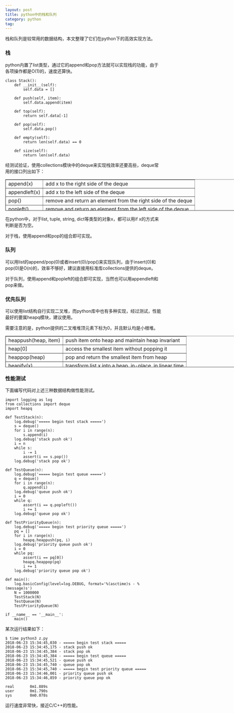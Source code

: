 ```yaml
---
layout: post
title: python中的栈和队列
category: python
tag:
---
```


栈和队列是较常用的数据结构，本文整理了它们在python下的高效实现方法。

### 栈

python内置了list类型，通过它的append和pop方法就可以实现栈的功能，由于各项操作都是O(1)的，速度还算快。

```
class Stack():
    def __init__(self):
        self.data = []
    
    def push(self, item):
        self.data.append(item)

    def top(self):
        return self.data[-1]

    def pop(self):
        self.data.pop()
    
    def empty(self):
        return len(self.data) == 0

    def size(self):
        return len(self.data)
```

经测试验证，使用collections模块中的deque来实现栈效率还要高些，deque常用的接口列出如下：

<table border="1" cellspacing="0" style="width:800px; height:100px; text-align:left" cellpadding="6">
<tr><td>append(x)</td><td>add x to the right side of the deque</td></tr>
<tr><td>appendleft(x)</td><td>add x to the left side of the deque</td></tr>
<tr><td>pop()</td><td>remove and return an element from the right side of the deque</td></tr>
<tr><td>popleft()</td><td>remove and return an element from the left side of the deque</td></tr>
<tr><td>clear()</td><td>remove all elements from the deque</td></tr>
<tr><td>count(x)</td><td>count the number of elements equal to x</td></tr>
<tr><td>len(d)</td><td>return number of elements in deque d</td></tr>
<tr><td>if d:</td><td>check if deque d is empty or not</td></tr>
</table><p/>

在python中，对于list, tuple, string, dict等类型的对象x，都可以用if x的方式来判断是否为空。

对于栈，使用append和pop的组合即可实现。

### 队列

可以用list的append/pop(0)或者insert(0)/pop()来实现队列，由于insert(0)和pop(0)是O(n)的，效率不够好，建议直接用标准库collections提供的deque。

对于队列，使用append和popleft的组合即可实现，当然也可以用appendleft和pop来做。

### 优先队列

可以使用list结构自行实现二叉堆，而python库中也有多种实现，经过测试，性能最好的要属heapq模块，建议使用。

需要注意的是，python提供的二叉堆堆顶元素下标为0，并且默认均是小根堆。

<table border="1" cellspacing="0" style="width:800px; height:100px; text-align:left" cellpadding="6">
<tr><td>heappush(heap, item)</td><td>push item onto heap and maintain heap invariant</td></tr>
<tr><td>heap[0]</td><td>access the smallest item without popping it</td></tr>
<tr><td>heappop(heap)</td><td>pop and return the smallest item from heap</td></tr>
<tr><td>heapify(x)</td><td>transform list x into a heap, in-place, in linear time</td></tr>
</table><p/>

### 性能测试

下面编写代码对上述三种数据结构做性能测试。

```
import logging as log
from collections import deque
import heapq

def TestStack(n):
    log.debug('===== begin test stack =====')
    s = deque()
    for i in range(n):
        s.append(i)
    log.debug('stack push ok')
    i = n
    while s:
        i -= 1
        assert(i == s.pop())
    log.debug('stack pop ok')

def TestQueue(n):
    log.debug('===== begin test queue =====')
    q = deque()
    for i in range(n):
        q.append(i)
    log.debug('queue push ok')
    i = 0
    while q:
        assert(i == q.popleft())
        i += 1
    log.debug('queue pop ok')

def TestPriorityQueue(n):
    log.debug('===== begin test priority queue =====')
    pq = []
    for i in range(n):
        heapq.heappush(pq, i)
    log.debug('priority queue push ok')
    i = 0
    while pq:
        assert(i == pq[0])
        heapq.heappop(pq)
        i += 1
    log.debug('priority queue pop ok')

def main():
    log.basicConfig(level=log.DEBUG, format='%(asctime)s - %(message)s')
    N = 1000000
    TestStack(N)
    TestQueue(N)
    TestPriorityQueue(N)

if __name__ == '__main__':
    main()
```

某次运行结果如下：

```
$ time python3 z.py 
2018-06-23 15:34:45,030 - ===== begin test stack =====
2018-06-23 15:34:45,175 - stack push ok
2018-06-23 15:34:45,384 - stack pop ok
2018-06-23 15:34:45,384 - ===== begin test queue =====
2018-06-23 15:34:45,521 - queue push ok
2018-06-23 15:34:45,740 - queue pop ok
2018-06-23 15:34:45,740 - ===== begin test priority queue =====
2018-06-23 15:34:46,001 - priority queue push ok
2018-06-23 15:34:46,859 - priority queue pop ok

real       0m1.889s
user       0m1.790s
sys        0m0.078s
```

运行速度非常快，接近C/C++的性能。
